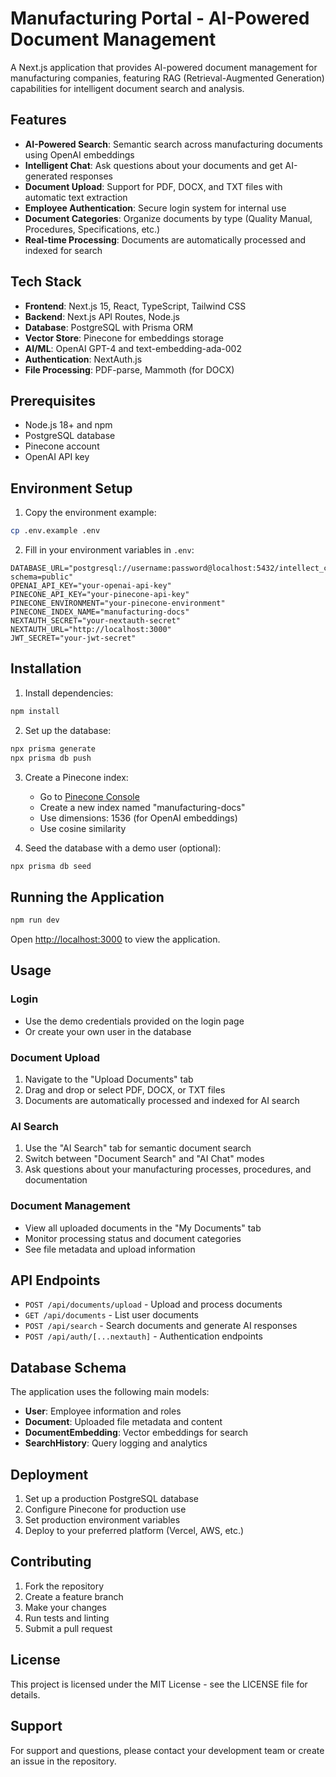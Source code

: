 # Manufacturing Portal - AI-Powered Document Management

A Next.js application that provides AI-powered document management for manufacturing companies, featuring RAG (Retrieval-Augmented Generation) capabilities for intelligent document search and analysis.

## Features

- **AI-Powered Search**: Semantic search across manufacturing documents using OpenAI embeddings
- **Intelligent Chat**: Ask questions about your documents and get AI-generated responses
- **Document Upload**: Support for PDF, DOCX, and TXT files with automatic text extraction
- **Employee Authentication**: Secure login system for internal use
- **Document Categories**: Organize documents by type (Quality Manual, Procedures, Specifications, etc.)
- **Real-time Processing**: Documents are automatically processed and indexed for search

## Tech Stack

- **Frontend**: Next.js 15, React, TypeScript, Tailwind CSS
- **Backend**: Next.js API Routes, Node.js
- **Database**: PostgreSQL with Prisma ORM
- **Vector Store**: Pinecone for embeddings storage
- **AI/ML**: OpenAI GPT-4 and text-embedding-ada-002
- **Authentication**: NextAuth.js
- **File Processing**: PDF-parse, Mammoth (for DOCX)

## Prerequisites

- Node.js 18+ and npm
- PostgreSQL database
- Pinecone account
- OpenAI API key

## Environment Setup

1. Copy the environment example:
```bash
cp .env.example .env
```

2. Fill in your environment variables in `.env`:
```env
DATABASE_URL="postgresql://username:password@localhost:5432/intellect_clone?schema=public"
OPENAI_API_KEY="your-openai-api-key"
PINECONE_API_KEY="your-pinecone-api-key"
PINECONE_ENVIRONMENT="your-pinecone-environment"
PINECONE_INDEX_NAME="manufacturing-docs"
NEXTAUTH_SECRET="your-nextauth-secret"
NEXTAUTH_URL="http://localhost:3000"
JWT_SECRET="your-jwt-secret"
```

## Installation

1. Install dependencies:
```bash
npm install
```

2. Set up the database:
```bash
npx prisma generate
npx prisma db push
```

3. Create a Pinecone index:
   - Go to [Pinecone Console](https://app.pinecone.io/)
   - Create a new index named "manufacturing-docs"
   - Use dimensions: 1536 (for OpenAI embeddings)
   - Use cosine similarity

4. Seed the database with a demo user (optional):
```bash
npx prisma db seed
```

## Running the Application

```bash
npm run dev
```

Open [http://localhost:3000](http://localhost:3000) to view the application.

## Usage

### Login
- Use the demo credentials provided on the login page
- Or create your own user in the database

### Document Upload
1. Navigate to the "Upload Documents" tab
2. Drag and drop or select PDF, DOCX, or TXT files
3. Documents are automatically processed and indexed for AI search

### AI Search
1. Use the "AI Search" tab for semantic document search
2. Switch between "Document Search" and "AI Chat" modes
3. Ask questions about your manufacturing processes, procedures, and documentation

### Document Management
- View all uploaded documents in the "My Documents" tab
- Monitor processing status and document categories
- See file metadata and upload information

## API Endpoints

- `POST /api/documents/upload` - Upload and process documents
- `GET /api/documents` - List user documents
- `POST /api/search` - Search documents and generate AI responses
- `POST /api/auth/[...nextauth]` - Authentication endpoints

## Database Schema

The application uses the following main models:
- **User**: Employee information and roles
- **Document**: Uploaded file metadata and content
- **DocumentEmbedding**: Vector embeddings for search
- **SearchHistory**: Query logging and analytics

## Deployment

1. Set up a production PostgreSQL database
2. Configure Pinecone for production use
3. Set production environment variables
4. Deploy to your preferred platform (Vercel, AWS, etc.)

## Contributing

1. Fork the repository
2. Create a feature branch
3. Make your changes
4. Run tests and linting
5. Submit a pull request

## License

This project is licensed under the MIT License - see the LICENSE file for details.

## Support

For support and questions, please contact your development team or create an issue in the repository.
